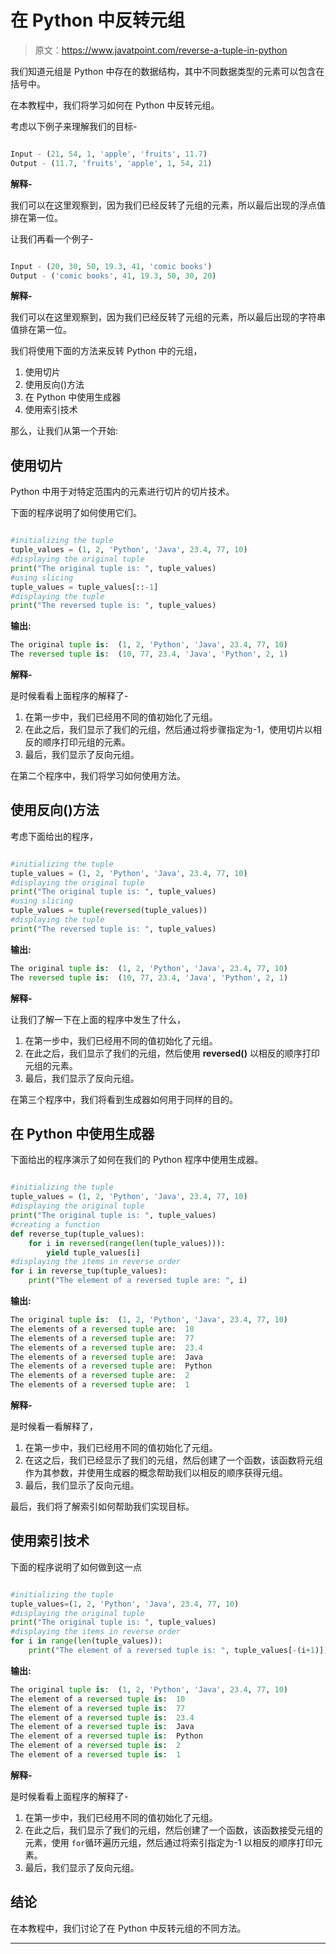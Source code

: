 # 在 Python 中反转元组

> 原文：<https://www.javatpoint.com/reverse-a-tuple-in-python>

我们知道元组是 Python 中存在的数据结构，其中不同数据类型的元素可以包含在括号中。

在本教程中，我们将学习如何在 Python 中反转元组。

考虑以下例子来理解我们的目标-

```py

Input - (21, 54, 1, 'apple', 'fruits', 11.7)
Output - (11.7, 'fruits', 'apple', 1, 54, 21)

```

**解释-**

我们可以在这里观察到，因为我们已经反转了元组的元素，所以最后出现的浮点值排在第一位。

让我们再看一个例子-

```py

Input - (20, 30, 50, 19.3, 41, 'comic books')
Output - ('comic books', 41, 19.3, 50, 30, 20)

```

**解释-**

我们可以在这里观察到，因为我们已经反转了元组的元素，所以最后出现的字符串值排在第一位。

我们将使用下面的方法来反转 Python 中的元组，

1.  使用切片
2.  使用反向()方法
3.  在 Python 中使用生成器
4.  使用索引技术

那么，让我们从第一个开始:

## 使用切片

Python 中用于对特定范围内的元素进行切片的切片技术。

下面的程序说明了如何使用它们。

```py

#initializing the tuple
tuple_values = (1, 2, 'Python', 'Java', 23.4, 77, 10)
#displaying the original tuple
print("The original tuple is: ", tuple_values)
#using slicing
tuple_values = tuple_values[::-1]
#displaying the tuple
print("The reversed tuple is: ", tuple_values)

```

**输出:**

```py
The original tuple is:  (1, 2, 'Python', 'Java', 23.4, 77, 10)
The reversed tuple is:  (10, 77, 23.4, 'Java', 'Python', 2, 1)

```

**解释-**

是时候看看上面程序的解释了-

1.  在第一步中，我们已经用不同的值初始化了元组。
2.  在此之后，我们显示了我们的元组，然后通过将步骤指定为-1，使用切片以相反的顺序打印元组的元素。
3.  最后，我们显示了反向元组。

在第二个程序中，我们将学习如何使用方法。

## 使用反向()方法

考虑下面给出的程序，

```py

#initializing the tuple
tuple_values = (1, 2, 'Python', 'Java', 23.4, 77, 10)
#displaying the original tuple
print("The original tuple is: ", tuple_values)
#using slicing
tuple_values = tuple(reversed(tuple_values))
#displaying the tuple
print("The reversed tuple is: ", tuple_values)

```

**输出:**

```py
The original tuple is:  (1, 2, 'Python', 'Java', 23.4, 77, 10)
The reversed tuple is:  (10, 77, 23.4, 'Java', 'Python', 2, 1)

```

**解释-**

让我们了解一下在上面的程序中发生了什么，

1.  在第一步中，我们已经用不同的值初始化了元组。
2.  在此之后，我们显示了我们的元组，然后使用 **reversed()** 以相反的顺序打印元组的元素。
3.  最后，我们显示了反向元组。

在第三个程序中，我们将看到生成器如何用于同样的目的。

## 在 Python 中使用生成器

下面给出的程序演示了如何在我们的 Python 程序中使用生成器。

```py

#initializing the tuple
tuple_values = (1, 2, 'Python', 'Java', 23.4, 77, 10)
#displaying the original tuple
print("The original tuple is: ", tuple_values)
#creating a function
def reverse_tup(tuple_values):
    for i in reversed(range(len(tuple_values))):
        yield tuple_values[i]
#displaying the items in reverse order
for i in reverse_tup(tuple_values):
    print("The element of a reversed tuple are: ", i)

```

**输出:**

```py
The original tuple is:  (1, 2, 'Python', 'Java', 23.4, 77, 10)
The elements of a reversed tuple are:  10
The elements of a reversed tuple are:  77
The elements of a reversed tuple are:  23.4
The elements of a reversed tuple are:  Java
The elements of a reversed tuple are:  Python
The elements of a reversed tuple are:  2
The elements of a reversed tuple are:  1

```

**解释-**

是时候看一看解释了，

1.  在第一步中，我们已经用不同的值初始化了元组。
2.  在这之后，我们已经显示了我们的元组，然后创建了一个函数，该函数将元组作为其参数，并使用生成器的概念帮助我们以相反的顺序获得元组。
3.  最后，我们显示了反向元组。

最后，我们将了解索引如何帮助我们实现目标。

## 使用索引技术

下面的程序说明了如何做到这一点

```py

#initializing the tuple
tuple_values=(1, 2, 'Python', 'Java', 23.4, 77, 10)
#displaying the original tuple
print("The original tuple is: ", tuple_values)
#displaying the items in reverse order
for i in range(len(tuple_values)):
    print("The element of a reversed tuple is: ", tuple_values[-(i+1)])

```

**输出:**

```py
The original tuple is:  (1, 2, 'Python', 'Java', 23.4, 77, 10)
The element of a reversed tuple is:  10
The element of a reversed tuple is:  77
The element of a reversed tuple is:  23.4
The element of a reversed tuple is:  Java
The element of a reversed tuple is:  Python
The element of a reversed tuple is:  2
The element of a reversed tuple is:  1

```

**解释-**

是时候看看上面程序的解释了-

1.  在第一步中，我们已经用不同的值初始化了元组。
2.  在此之后，我们显示了我们的元组，然后创建了一个函数，该函数接受元组的元素，使用 `for`循环遍历元组，然后通过将索引指定为-1 以相反的顺序打印元素。
3.  最后，我们显示了反向元组。

## 结论

在本教程中，我们讨论了在 Python 中反转元组的不同方法。

* * *